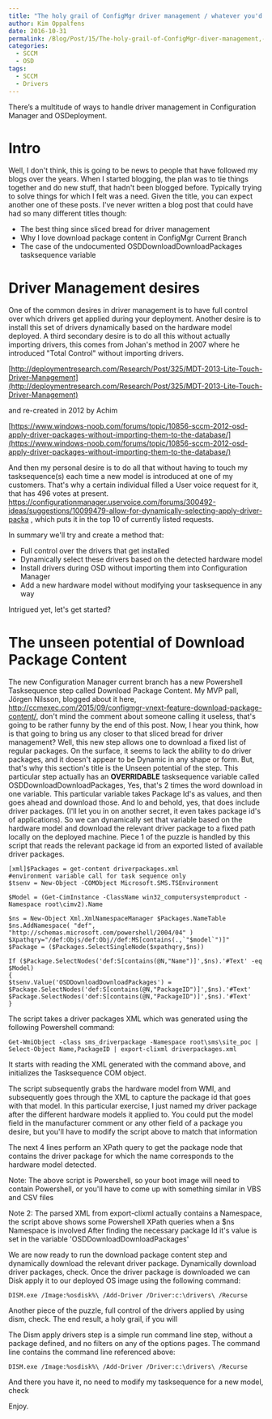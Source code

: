 ```yaml
---
title: "The holy grail of ConfigMgr driver management / whatever you'd like to call it."
author: Kim Oppalfens
date: 2016-10-31
permalink: /Blog/Post/15/The-holy-grail-of-ConfigMgr-diver-management,-or-whatever-you%E2%80%99d-like-to-call-it
categories:
  - SCCM
  - OSD
tags:
  - SCCM
  - Drivers
---
```



There’s a multitude of ways to handle driver management in Configuration Manager and OSDeployment.

# Intro
Well, I don't think, this is going to be news to people that have followed my blogs over the years. When I started blogging, the plan was to tie things together and do new stuff, that hadn't been blogged before. Typically trying to solve things for which I felt was a need.
Given the title, you can expect another one of these posts.
I've never written a blog post that could have had so many different titles though:

* The best thing since sliced bread for driver management
* Why I love download package content in ConfigMgr Current Branch
* The case of the undocumented OSDDownloadDownloadPackages tasksequence variable

# Driver Management desires

One of the common desires in driver management is to have full control over which drivers get applied during your deployment.
Another desire is to install this set of drivers dynamically based on the hardware model deployed.
A third secondary desire is to do all this without actually importing drivers, this comes from Johan's method in 2007 where he introduced "Total Control" without importing drivers.

[http://deploymentresearch.com/Research/Post/325/MDT-2013-Lite-Touch-Driver-Management](http://deploymentresearch.com/Research/Post/325/MDT-2013-Lite-Touch-Driver-Management) 

and re-created in 2012 by Achim
 
[https://www.windows-noob.com/forums/topic/10856-sccm-2012-osd-apply-driver-packages-without-importing-them-to-the-database/](https://www.windows-noob.com/forums/topic/10856-sccm-2012-osd-apply-driver-packages-without-importing-them-to-the-database/)

And then my personal desire is to do all that without having to touch my tasksequence(s) each time a new model is introduced at one of my customers.
That's why a certain individual filled a User voice request for it, that has 496 votes at present. https://configurationmanager.uservoice.com/forums/300492-ideas/suggestions/10099479-allow-for-dynamically-selecting-apply-driver-packa
, which puts it in the top 10 of currently listed requests.

In summary we'll try and create a method that:

- Full control over the drivers that get installed
- Dynamically select these drivers based on the detected hardware model
- Install drivers during OSD without importing them into Configuration Manager
- Add a new hardware model without modifying your tasksequence in any way


Intrigued yet, let's get started?
# The unseen potential of Download Package Content

The new Configuration Manager current branch has a new Powershell Tasksequence step called Download Package Content.
My MVP pall, Jörgen Nilsson, blogged about it here, http://ccmexec.com/2015/09/configmgr-vnext-feature-download-package-content/, don't mind the comment about someone calling it useless, that's going to be rather funny by the end of this post.
Now, I hear you think, how is that going to bring us any closer to that sliced bread for driver management? Well, this new step allows one to download a fixed list of regular packages.
On the surface, it seems to lack the ability to do driver packages, and it doesn't appear to be Dynamic in any shape or form.
But, that's why this section's title is the Unseen potential of the step. This particular step actually has an **OVERRIDABLE** tasksequence variable called OSDDownloadDownloadPackages, Yes, that's 2 times the word download in one variable. This particular variable takes Package Id's as values, and then goes ahead and download those. And lo and behold, yes, that does include driver packages. (I'll let you in on another secret, it even takes package id's of applications).
So we can dynamically set that variable based on the hardware model and download the relevant driver package to a fixed path locally on the deployed machine. Piece 1 of the puzzle is handled by this script that reads the relevant package id from an exported listed of available driver packages.

```posh
[xml]$Packages = get-content driverpackages.xml
#environment variable call for task sequence only
$tsenv = New-Object -COMObject Microsoft.SMS.TSEnvironment

$Model = (Get-CimInstance -ClassName win32_computersystemproduct -Namespace root\cimv2).Name

$ns = New-Object Xml.XmlNamespaceManager $Packages.NameTable
$ns.AddNamespace( "def", "http://schemas.microsoft.com/powershell/2004/04" )
$Xpathqry="/def:Objs/def:Obj//def:MS[contains(.,`"$model`")]"
$Package = ($Packages.SelectSingleNode($xpathqry,$ns))

If ($Package.SelectNodes('def:S[contains(@N,"Name")]',$ns).'#Text' -eq $Model)
{
$tsenv.Value('OSDDownloadDownloadPackages') = $Package.SelectNodes('def:S[contains(@N,"PackageID")]',$ns).'#Text'
$Package.SelectNodes('def:S[contains(@N,"PackageID")]',$ns).'#Text'
}
```

The script takes a driver packages XML which was generated using the following Powershell command:

```posh
Get-WmiObject -class sms_driverpackage -Namespace root\sms\site_poc | Select-Object Name,PackageID | export-clixml driverpackages.xml
```

It starts with reading the XML generated with the command above, and initializes the Tasksequence COM object.


The script subsequently grabs the hardware model from WMI, and subsequently  goes through the XML to capture the package id that goes with that model. In this particular exercise, I just named my driver package after the different hardware models it applied to.
You could put the model field in the manufacturer comment or any other field of a package you desire, but you'll have to modify the script above to match that information

The next 4 lines perform an XPath query to get the package node that contains the driver package for which the name corresponds to the hardware model detected.

Note: The above script is Powershell, so your boot image will need to contain Powershell, or you'll have to come up with something similar in VBS and CSV files

Note 2: The parsed XML from export-clixml actually contains a Namespace, the script above shows some Powershell XPath queries when a $ns Namespace is involved
After finding the necessary package Id it's value is set in the variable 'OSDDownloadDownloadPackages'

We are now ready to run the download package content step and dynamically download the relevant driver package.
Dynamically download driver packages, check.
Once the driver package is downloaded we can Disk apply it to our deployed OS image using the following command:

```posh
DISM.exe /Image:%osdisk%\ /Add-Driver /Driver:c:\drivers\ /Recurse
```

Another piece of the puzzle, full control of the drivers applied by using dism, check.
The end result, a holy grail, if you will

The Dism apply drivers step is a simple run command line step, without a package defined, and no filters on any of the options pages.
The command line contains the command line referenced above:

```posh
DISM.exe /Image:%osdisk%\ /Add-Driver /Driver:c:\drivers\ /Recurse
```

And there you have it, no need to modify my tasksequence for a new model, check

Enjoy.